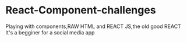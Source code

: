 # React-Component-challenges
Playing with components,RAW HTML and REACT JS,the old good REACT
It's a begginer for a social media app


